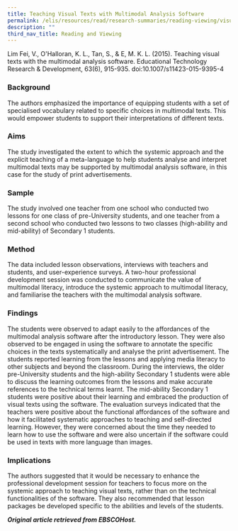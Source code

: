 ```yaml
---
title: Teaching Visual Texts with Multimodal Analysis Software
permalink: /elis/resources/read/research-summaries/reading-viewing/visual-texts-w-multimodal-analysis-software/
description: ""
third_nav_title: Reading and Viewing
---
```

Lim Fei, V., O'Halloran, K. L., Tan, S., & E, M. K. L. (2015). Teaching visual texts with the multimodal analysis software. Educational Technology Research & Development, 63(6), 915-935. doi:10.1007/s11423-015-9395-4

### Background

The authors emphasized the importance of equipping students with a set of specialised vocabulary related to specific choices in multimodal texts. This would empower students to support their interpretations of different texts.

### Aims

The study investigated the extent to which the systemic approach and the explicit teaching of a meta-language to help students analyse and interpret multimodal texts may be supported by multimodal analysis software, in this case for the study of print advertisements.

### Sample

The study involved one teacher from one school who conducted two lessons for one class of pre-University students, and one teacher from a second school who conducted two lessons to two classes (high-ability and mid-ability) of Secondary 1 students.

### Method

The data included lesson observations, interviews with teachers and students, and user-experience surveys. A two-hour professional development session was conducted to communicate the value of multimodal literacy, introduce the systemic approach to multimodal literacy, and familiarise the teachers with the multimodal analysis software.

### Findings

The students were observed to adapt easily to the affordances of the multimodal analysis software after the introductory lesson. They were also observed to be engaged in using the software to annotate the specific choices in the texts systematically and analyse the print advertisement. The students reported learning from the lessons and applying media literacy to other subjects and beyond the classroom. During the interviews, the older pre-University students and the high-ability Secondary 1 students were able to discuss the learning outcomes from the lessons and make accurate references to the technical terms learnt. The mid-ability Secondary 1 students were positive about their learning and embraced the production of visual texts using the software. The evaluation surveys indicated that the teachers were positive about the functional affordances of the software and how it facilitated systematic approaches to teaching and self-directed learning. However, they were concerned about the time they needed to learn how to use the software and were also uncertain if the software could be used in texts with more language than images.

### Implications

The authors suggested that it would be necessary to enhance the professional development session for teachers to focus more on the systemic approach to teaching visual texts, rather than on the technical functionalities of the software. They also recommended that lesson packages be developed specific to the abilities and levels of the students.

_**Original article retrieved from EBSCOHost.**_